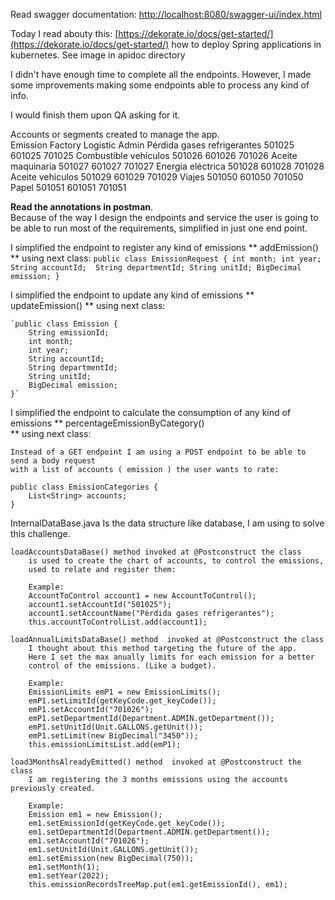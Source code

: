 Read swagger documentation: 
[http://localhost:8080/swagger-ui/index.html](http://localhost:8080/swagger-ui/index.html)

Today I read abouty this: [https://dekorate.io/docs/get-started/](https://dekorate.io/docs/get-started/)
how to deploy Spring applications in kubernetes.  See image in apidoc directory

I didn't have enough time to complete all the endpoints. However, I made some improvements 
making some endpoints able to process any kind of info.

I would finish them upon QA asking for it.

Accounts or segments created to manage the app.    
Emission	               Factory	Logistic    Admin
Pérdida gases refrigerantes	501025	601025	    701025
Combustible vehículos	    501026	601026	    701026
Aceite maquinaria	        501027	601027	    701027
Energia eléctrica	        501028	601028	    701028
Aceite vehículos	        501029	601029	    701029
Viajes	                    501050	601050	    701050
Papel	                    501051	601051	    701051

**Read the annotations in postman**.  
Because of the way I design the endpoints and service the
user is going to be able to run most of the requirements, simplified in just one
end point.

I simplified the endpoint to register any kind of emissions ** addEmission()  ** using next class:
    `public class EmissionRequest {
        int month;
        int year;
        String accountId; 
        String departmentId;
        String unitId;
        BigDecimal emission;
    }`

I simplified the endpoint to update any kind of emissions ** updateEmission()  ** using next class:

    `public class Emission {
        String emissionId;
        int month;
        int year;
        String accountId;
        String departmentId;
        String unitId;
        BigDecimal emission;
    }`

I simplified the endpoint to calculate the consumption of any kind of emissions ** percentageEmissionByCategory()  
** using next class:

    Instead of a GET endpoint I am using a POST endpoint to be able to send a body request
    with a list of accounts ( emission ) the user wants to rate: 

    public class EmissionCategories {
        List<String> accounts;
    }



InternalDataBase.java
    Is the data structure like database, I am using to solve this challenge.

    loadAccountsDataBase() method invoked at @Postconstruct the class
        is used to create the chart of accounts, to control the emissions, 
        used to relate and register them:

        Example:
        AccountToControl account1 = new AccountToControl();
        account1.setAccountId("501025");
        account1.setAccountName("Pérdida gases refrigerantes");
        this.accountToControlList.add(account1);
    
    loadAnnualLimitsDataBase() method  invoked at @Postconstruct the class
        I thought about this method targeting the future of the app.
        Here I set the max anually limits for each emission for a better
        control of the emissions. (Like a budget).

        Example:
        EmissionLimits emP1 = new EmissionLimits();
        emP1.setLimitId(getKeyCode.get_keyCode());
        emP1.setAccountId("701026");
        emP1.setDepartmentId(Department.ADMIN.getDepartment());
        emP1.setUnitId(Unit.GALLONS.getUnit());
        emP1.setLimit(new BigDecimal("3450"));
        this.emissionLimitsList.add(emP1);

    load3MonthsAlreadyEmitted() method  invoked at @Postconstruct the class
        I am registering the 3 months emissions using the accounts previously created.

        Example:
        Emission em1 = new Emission();
        em1.setEmissionId(getKeyCode.get_keyCode());
        em1.setDepartmentId(Department.ADMIN.getDepartment());
        em1.setAccountId("701026");
        em1.setUnitId(Unit.GALLONS.getUnit());
        em1.setEmission(new BigDecimal(750));
        em1.setMonth(1);
        em1.setYear(2022);
        this.emissionRecordsTreeMap.put(em1.getEmissionId(), em1);

